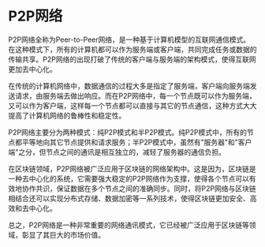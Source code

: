 # P2P网络

P2P网络全称为Peer-to-Peer网络，是一种基于计算机模型的互联网通信模式。在这种模式下，所有的计算机都可以作为服务端或客户端，共同完成任务或数据的传输共享。P2P网络的出现打破了传统的客户端与服务端的架构模式，使得互联网更加去中心化。

在传统的计算机网络中，数据通信的过程大多是指定了服务端，客户端向服务端发送请求，由服务端去做出响应。而在P2P网络中，每一个节点既可以作为服务端，又可以作为客户端，这样每一个节点都可以直接与其它的节点通信，这种方式大大提高了计算机网络的鲁棒性和稳定性。

P2P网络主要分为两种模式：纯P2P模式和半P2P模式。纯P2P模式中，所有的节点都平等地向其它节点提供和请求服务；半P2P模式中，虽然有"服务器"和"客户端"之分，但节点之间的通讯是相互独立的，减轻了服务器的通信负担。

在区块链领域，P2P网络被广泛应用于区块链的网络架构中。这是因为，区块链是一种去中心化的系统，它需要强大稳定的P2P网络作为支撑，使得各个节点可以有效地协作共识，保证数据在多个节点之间的准确同步。同时，将P2P网络与区块链相结合还可以实现分布式存储、数据加密等一系列技术，使得区块链更加安全、高效和去中心化。

总之，P2P网络是一种非常重要的网络通讯模式，它已经被广泛应用于区块链等领域，彰显了其巨大的市场价值。